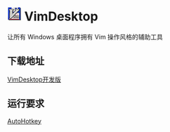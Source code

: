 ![icon](assets/images/vimdesktop_32.jpg) VimDesktop
===================================================

让所有 Windows 桌面程序拥有 Vim 操作风格的辅助工具

下载地址
--------
[VimDesktop开发版](https://github.com/goreliu/vimdesktop/archive/develop.zip)

运行要求
--------
[AutoHotkey](http://ahkscript.org/download/ahk-install.exe)
